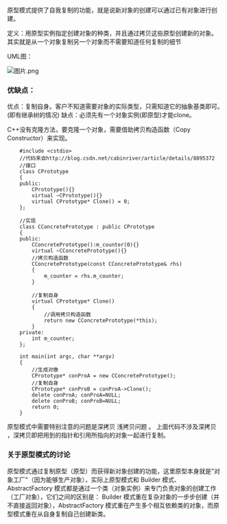 原型模式提供了自我复制的功能，就是说新对象的创建可以通过已有对象进行创建。

定义：用原型实例指定创建对象的种类，并且通过拷贝这些原型创建新的对象。 其实就是从一个对象复制另一个对象而不需要知道任何复制的细节

UML图：


![图片.png](https://upload-images.jianshu.io/upload_images/21440240-e3a2904812a0d231.png?imageMogr2/auto-orient/strip%7CimageView2/2/w/1240)



### 优缺点：
优点：复制自身。客户不知道需要对象的实际类型，只需知道它的抽象基类即可。(即有继承树的情况)
缺点：必须先有一个对象实例(即原型)才能clone。

 C++没有克隆方法，要克隆一个对象，需要借助拷贝构造函数（Copy Constructor）来实现。
```
    #include <cstdio>
    //代码来自http://blog.csdn.net/cabinriver/article/details/8895372
    //接口
    class CPrototype
    {
    public:
    	CPrototype(){}
    	virtual ~CPrototype(){}
    	virtual CPrototype* Clone() = 0;
    };

    //实现
    class CConcretePrototype : public CPrototype
    {
    public:
    	CConcretePrototype():m_counter(0){}
    	virtual ~CConcretePrototype(){}
    	//拷贝构造函数
    	CConcretePrototype(const CConcretePrototype& rhs)
    	{
    		m_counter = rhs.m_counter;
    	}

    	//复制自身
    	virtual CPrototype* Clone()
    	{
    		//调用拷贝构造函数
    		return new CConcretePrototype(*this);
    	}
    private:
    	int m_counter;
    };

    int main(int argc, char **argv)
    {
    	//生成对像
    	CPrototype* conProA = new CConcretePrototype();
    	//复制自身
    	CPrototype* conProB = conProA->Clone();
    	delete conProA; conProA=NULL;
    	delete conProB; conProB=NULL;
    	return 0;
    }
```

原型模式中需要特别注意的问题是深拷贝 浅拷贝问题 。   上面代码不涉及深拷贝 ，深拷贝即把用到的指针和引用所指向的对象一起进行复制。


### 关于原型模式的讨论
原型模式通过复制原型（原型）而获得新对象创建的功能，这里原型本身就是"对象工厂"（因为能够生产对象），实际上原型模式和 Builder 模式、AbstractFactory 模式都是通过一个类（对象实例）来专门负责对象的创建工作（工厂对象），它们之间的区别是： Builder 模式重在复杂对象的一步步创建（并不直接返回对象），AbstractFactory 模式重在产生多个相互依赖类的对象，而原型模式重在从自身复制自己创建新类。
